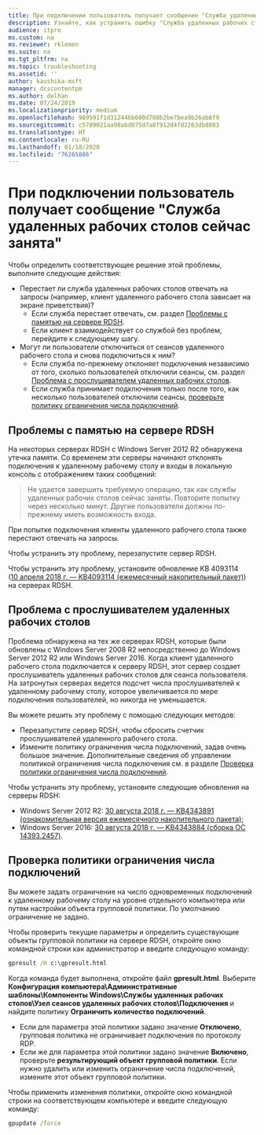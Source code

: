 ```yaml
---
title: При подключении пользователь получает сообщение "Служба удаленных рабочих столов сейчас занята"
description: Узнайте, как устранить ошибку "Служба удаленных рабочих столов сейчас занята" при подключении к удаленному рабочему столу.
audience: itpro
ms.custom: na
ms.reviewer: rklemen
ms.suite: na
ms.tgt_pltfrm: na
ms.topic: troubleshooting
ms.assetid: ''
author: kaushika-msft
manager: dcscontentpm
ms.author: delhan
ms.date: 07/24/2019
ms.localizationpriority: medium
ms.openlocfilehash: 989591f1d312446b680d708b2be7bea9b26ab8f9
ms.sourcegitcommit: c5709021aa98abd075d7a8f912d4fd2263db8803
ms.translationtype: HT
ms.contentlocale: ru-RU
ms.lasthandoff: 01/18/2020
ms.locfileid: "76265886"
---
```

# <a name="on-connecting-user-receives-remote-desktop-service-is-currently-busy-message"></a>При подключении пользователь получает сообщение "Служба удаленных рабочих столов сейчас занята"

Чтобы определить соответствующее решение этой проблемы, выполните следующие действия:

- Перестает ли служба удаленных рабочих столов отвечать на запросы (например, клиент удаленного рабочего стола зависает на экране приветствия)?  
   - Если служба перестает отвечать, см. раздел [Проблемы с памятью на сервере RDSH](#rdsh-server-memory-issue).
   - Если клиент взаимодействует со службой без проблем, перейдите к следующему шагу.
- Могут ли пользователи отключиться от сеансов удаленного рабочего стола и снова подключиться к ним?  
   - Если служба по-прежнему отклоняет подключения независимо от того, сколько пользователей отключили сеансы, см. раздел [Проблема с прослушивателем удаленных рабочих столов](#rd-listener-issue).
   - Если служба принимает подключения только после того, как несколько пользователей отключили сеансы, [проверьте политику ограничения числа подключений](#check-the-connection-limit-policy).

## <a name="rdsh-server-memory-issue"></a>Проблемы с памятью на сервере RDSH

На некоторых серверах RDSH с Windows Server 2012 R2 обнаружена утечка памяти. Со временем эти серверы начинают отклонять подключения к удаленному рабочему столу и входы в локальную консоль с отображением таких сообщений:

> Не удается завершить требуемую операцию, так как службы удаленных рабочих столов сейчас заняты. Повторите попытку через несколько минут. Другие пользователи должны по-прежнему иметь возможность входа.

При попытке подключения клиенты удаленного рабочего стола также перестают отвечать на запросы.

Чтобы устранить эту проблему, перезапустите сервер RDSH.

Чтобы устранить эту проблему, установите обновление KB 4093114 ([10 апреля 2018 г. — KB4093114 (ежемесячный накопительный пакет)](https://support.microsoft.com/help/4093114/)) на серверах RDSH.

## <a name="rd-listener-issue"></a>Проблема с прослушивателем удаленных рабочих столов

Проблема обнаружена на тех же серверах RDSH, которые были обновлены с Windows Server 2008 R2 непосредственно до Windows Server 2012 R2 или Windows Server 2016. Когда клиент удаленного рабочего стола подключается к серверу RDSH, этот сервер создает прослушиватель удаленных рабочих столов для сеанса пользователя. На затронутых серверах ведется подсчет числа прослушивателей к удаленному рабочему столу, которое увеличивается по мере подключения пользователей, но никогда не уменьшается.

Вы можете решить эту проблему с помощью следующих методов:

  - Перезапустите сервер RDSH, чтобы сбросить счетчик прослушивателей удаленного рабочего стола.
  - Измените политику ограничения числа подключений, задав очень большое значение. Дополнительные сведения об управлении политикой ограничения числа подключения см. в разделе [Проверка политики ограничения числа подключений](#check-the-connection-limit-policy).

Чтобы устранить эту проблему, установите следующие обновления на серверы RDSH:

  - Windows Server 2012 R2: [30 августа 2018 г. — KB4343891 (ознакомительная версия ежемесячного накопительного пакета)](https://support.microsoft.com/help/4343891/windows-81-update-kb4343891);
  - Windows Server 2016: [30 августа 2018 г. — KB4343884 (сборка ОС 14393.2457)](https://support.microsoft.com/help/4343884/windows-10-update-kb4343884).

## <a name="check-the-connection-limit-policy"></a>Проверка политики ограничения числа подключений

Вы можете задать ограничение на число одновременных подключений к удаленному рабочему столу на уровне отдельного компьютера или путем настройки объекта групповой политики. По умолчанию ограничение не задано.

Чтобы проверить текущие параметры и определить существующие объекты групповой политики на сервере RDSH, откройте окно командной строки как администратор и введите следующую команду:
  
```cmd
gpresult /H c:\gpresult.html
```
   
Когда команда будет выполнена, откройте файл **gpresult.html**. Выберите **Конфигурация компьютера\\Административные шаблоны\\Компоненты Windows\\Службы удаленных рабочих столов\\Узел сеансов удаленных рабочих столов\\Подключения** и найдите политику **Ограничить количество подключений**.

  - Если для параметра этой политики задано значение **Отключено**, групповая политика не ограничивает подключения по протоколу RDP.
  - Если же для параметра этой политики задано значение **Включено**, проверьте **результирующий объект групповой политики**. Если нужно удалить или изменить ограничение числа подключений, измените этот объект групповой политики.

Чтобы применить изменения политики, откройте окно командной строки на соответствующем компьютере и введите следующую команду:
  
```cmd
gpupdate /force
```
  
